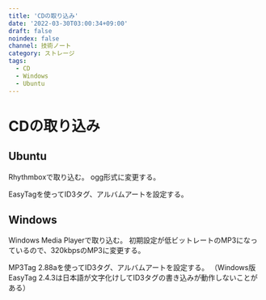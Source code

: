 ```yaml
---
title: 'CDの取り込み'
date: '2022-03-30T03:00:34+09:00'
draft: false
noindex: false
channel: 技術ノート
category: ストレージ
tags:
  - CD
  - Windows
  - Ubuntu
---
```

# CDの取り込み

## Ubuntu

Rhythmboxで取り込む。
ogg形式に変更する。

EasyTagを使ってID3タグ、アルバムアートを設定する。

## Windows

Windows Media Playerで取り込む。
初期設定が低ビットレートのMP3になっているので、320kbpsのMP3に変更する。

MP3Tag 2.88aを使ってID3タグ、アルバムアートを設定する。
（Windows版EasyTag 2.4.3は日本語が文字化けしてID3タグの書き込みが動作しないことがある）
